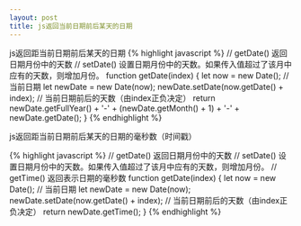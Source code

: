 ```yaml
---
layout: post
title: js返回当前日期前后某天的日期
---
```


js返回距当前日期前后某天的日期
{% highlight javascript %}
// getDate() 返回日期月份中的天数
// setDate() 设置日期月份中的天数。如果传入值超过了该月中应有的天数，则增加月份。
function getDate(index) {
    let now = new Date(); // 当前日期
    let newDate = new Date(now);
    newDate.setDate(now.getDate() + index); // 当前日期前后的天数（由index正负决定）
    return newDate.getFullYear() + '-' + (newDate.getMonth() + 1) + '-' + newDate.getDate();
}
{% endhighlight %}

js返回距当前日期前后某天的日期的毫秒数（时间戳）

{% highlight javascript %}
// getDate() 返回日期月份中的天数
// setDate() 设置日期月份中的天数。如果传入值超过了该月中应有的天数，则增加月份。
// getTime() 返回表示日期的毫秒数
function getDate(index) {
    let now = new Date(); // 当前日期
    let newDate = new Date(now);
    newDate.setDate(now.getDate() + index); // 当前日期前后的天数（由index正负决定）
    return newDate.getTime();
}
{% endhighlight %}
